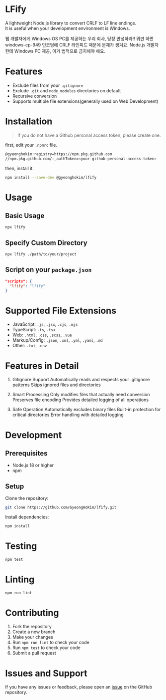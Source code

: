 # LFify

A lightweight Node.js library to convert CRLF to LF line endings.  
It is useful when your development environment is Windows.  

웹 개발자에게 Windows OS PC를 제공하는 우리 회사, 당장 반성하라!! 뭐만 하면 windows-cp-949 인코딩에 CRLF 라인피드 때문에 문제가 생겨요. Node.js 개발자한테 Windows PC 제공, 이거 법적으로 금지해야 해요.

# Features

 - Exclude files from your `.gitignore`
 - Exclude `.git` and `node_modules` directories on default
 - Recursive conversion
 - Supports multiple file extensions(generally used on Web Development)

 # Installation

> If you do not have a Github personal access token, please create one.

first, edit your `.npmrc` file.

```bash
@gyeonghokim:registry=https://npm.pkg.github.com
//npm.pkg.github.com/:_authToken=<your-github-personal-access-token>
```

then, install it.

```bash
npm install --save-dev @gyeonghokim/lfify
```

# Usage

## Basic Usage

```bash
npx lfify
```

## Specify Custom Directory

```bash
npx lfify ./path/to/your/project
```

## Script on your `package.json`

```json
"scripts": {
  "lfify": "lfify"
}
```

# Supported File Extensions

- JavaScript: `.js`, `.jsx`, `.cjs`, `.mjs`
- TypeScript: `.ts`, `.tsx`
- Web: `.html`, `.css`, `.scss`, `.vue`
- Markup/Config: `.json`, `.xml`, `.yml`, `.yaml`, `.md`
- Other: `.txt`, `.env`

# Features in Detail

1. Gitignore Support
Automatically reads and respects your .gitignore patterns
Skips ignored files and directories

2. Smart Processing
Only modifies files that actually need conversion
Preserves file encoding
Provides detailed logging of all operations

3. Safe Operation
Automatically excludes binary files
Built-in protection for critical directories
Error handling with detailed logging

# Development

## Prerequisites

- Node.js 18 or higher
- npm

## Setup

Clone the repository:

```bash
git clone https://github.com/GyeongHoKim/lfify.git
```

Install dependencies:

```bash
npm install
```

# Testing

```bash
npm test
```

# Linting

```bash
npm run lint
```

# Contributing

1. Fork the repository
2. Create a new branch
3. Make your changes
4. Run `npm run lint` to check your code
5. Run `npm test` to check your code
6. Submit a pull request

# Issues and Support

If you have any issues or feedback, please open an [issue](https://github.com/GyeongHoKim/lfify/issues) on the GitHub repository.

